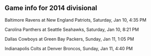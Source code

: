 ## Game info for 2014 divisional
Baltimore Ravens at New England Patriots, Saturday, Jan 10, 4:35 PM



Carolina Panthers at Seattle Seahawks, Saturday, Jan 10, 8:21 PM



Dallas Cowboys at Green Bay Packers, Sunday, Jan 11, 1:05 PM



Indianapolis Colts at Denver Broncos, Sunday, Jan 11, 4:40 PM

